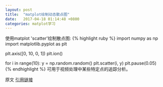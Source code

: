 ```yaml
---
layout: post
title:  "matplot绘制动态散点图"
date:   2017-04-18 01:14:48 +0800
categories: matplot学习
---
```

使用matplot 'scatter'绘制散点图:
{% highlight ruby %}
import numpy as np
import matplotlib.pyplot as plt

plt.axis([0, 10, 0, 1])
plt.ion()

for i in range(10):
    y = np.random.random()
    plt.scatter(i, y)
    plt.pause(0.05)
{% endhighlight %}
可用于视频处理中某些特定点的追踪分析。

原文 [引用链接][引用链接]

[引用链接]: http://stackoverflow.com/questions/11874767/real-time-plotting-in-while-loop-with-matplotlib

